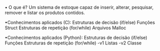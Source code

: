 • O que é?
Um sistema de estoque capaz de
inserir, alterar, pesquisar, remover e listar os produtos contidos.

•Conhecimentos aplicados (C):
Estruturas de decisão (if/else)
Funções
Struct
Estruturas de repetição (for/while)
Arquivos
Malloc

•Conhecimentos aplicados (Python):
Estruturas de decisão (if/else)
Funções
Estruturas de repetição (for/while)
-v1
Listas
-v2
Classe
